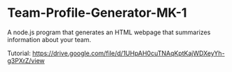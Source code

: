 # Team-Profile-Generator-MK-1
A node.js program that generates an HTML webpage that summarizes information about your team.

Tutorial:
https://drive.google.com/file/d/1UHpAH0cuTNAqKptKajWDXeyYh-g3PXrZ/view
